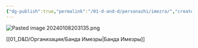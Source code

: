 ```yaml
---
{"dg-publish":true,"permalink":"/01-d-and-d/personazhi/imezra/","created":"2024-11-09T09:06:49.912+03:00","updated":"2024-01-23T14:49:21.951+03:00"}
---
```


![Pasted image 20240108203135.png](/img/user/01_D&D/img/Pasted%20image%2020240108203135.png)

[[01_D&D/Организации/Банда Имезры\|Банда Имезры]]
